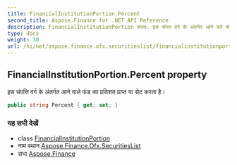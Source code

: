 ```yaml
---
title: FinancialInstitutionPortion.Percent
second_title: Aspose.Finance for .NET API Reference
description: FinancialInstitutionPortion संपत्त. इस संपत्त वर्ग के अंतर्गत आने वले फंड क प्रतशत प्रप्त य सेट करत है
type: docs
weight: 30
url: /hi/net/aspose.finance.ofx.securitieslist/financialinstitutionportion/percent/
---
```

## FinancialInstitutionPortion.Percent property

इस संपत्ति वर्ग के अंतर्गत आने वाले फंड का प्रतिशत प्राप्त या सेट करता है।

```csharp
public string Percent { get; set; }
```

### यह सभी देखें

* class [FinancialInstitutionPortion](../)
* नाम स्थान [Aspose.Finance.Ofx.SecuritiesList](../../financialinstitutionportion/)
* सभा [Aspose.Finance](../../../)



